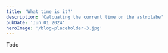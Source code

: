 ```yaml
---
title: 'What time is it?'
description: 'Calcuating the current time on the astrolabe'
pubDate: 'Jun 01 2024'
heroImage: '/blog-placeholder-3.jpg'
---
```


Todo
